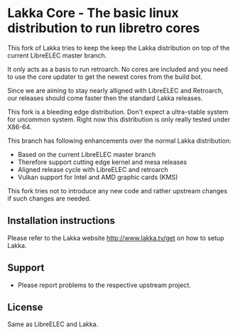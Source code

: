 # Lakka Core - The basic linux distribution to run libretro cores

This fork of Lakka tries to keep the keep the Lakka distribution on top of the
current LibreELEC master branch.

It only acts as a basis to run retroarch. No cores are included and you need
to use the core updater to get the newest cores from the build bot.

Since we are aiming to stay nearly alligned with LibreELEC and Retroarch,
our releases should come faster then the standard Lakka releases.

This fork is a bleeding edge distribution. Don't expect a ultra-stable system
for uncommon system. Right now this distribution is only really tested under
X86-64.

This branch has following enhancements over the normal Lakka distribution:
 * Based on the current LibreELEC master branch
 * Therefore support cutting edge kernel and mesa releases
 * Aligned release cycle with LibreELEC and retroarch
 * Vulkan support for Intel and AMD graphic cards (KMS)

This fork tries not to introduce any new code and rather upstream changes if such
changes are needed.

## Installation instructions

Please refer to the Lakka website http://www.lakka.tv/get on how to setup Lakka.

## Support

 * Please report problems to the respective upstream project.

## License

Same as LibreELEC and Lakka.
